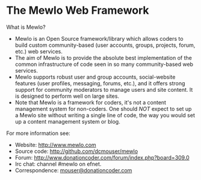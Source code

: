 The Mewlo Web Framework
=======================

What is Mewlo?

 * Mewlo is an Open Source framework/library which allows coders to build custom community-based (user accounts, groups, projects, forum, etc.) web services.
 * The aim of Mewlo is to provide the absolute best implementation of the common infrastructure of code seen in so many community-based web services.
 * Mewlo supports robust user and group accounts, social-website features (user profiles, messaging, forums, etc.), and it offers strong support for community moderators to manage users and site content.  It is designed to perform well on large sites.
 * Note that Mewlo is a framework for coders, it's not a content management system for non-coders.  One should *NOT* expect to set up a Mewlo site without writing a single line of code, the way you would set up a content management system or blog.


For more information see:

 * Website: http://www.mewlo.com
 * Source code: http://github.com/dcmouser/mewlo
 * Forum: http://www.donationcoder.com/forum/index.php?board=309.0
 * Irc chat: channel #mewlo on efnet.
 * Correspondence: mouser@donationcoder.com
